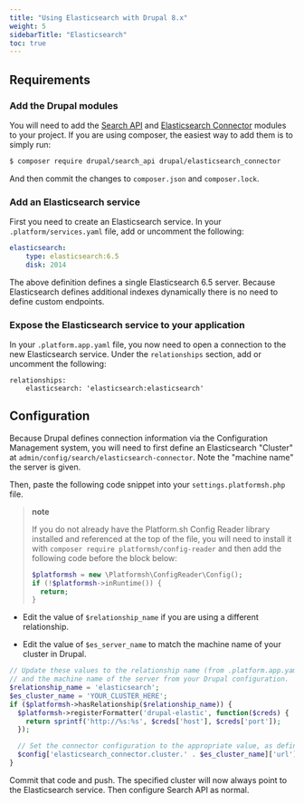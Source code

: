 ```yaml
---
title: "Using Elasticsearch with Drupal 8.x"
weight: 5
sidebarTitle: "Elasticsearch"
toc: true
---
```


## Requirements

### Add the Drupal modules

You will need to add the [Search API](https://www.drupal.org/project/search_api) and [Elasticsearch Connector](https://www.drupal.org/project/elasticsearch_connector) modules to your project. If you are using composer, the easiest way to add them is to simply run:

```bash
$ composer require drupal/search_api drupal/elasticsearch_connector
```

And then commit the changes to `composer.json` and `composer.lock`.

### Add an Elasticsearch service

First you need to create an Elasticsearch service.  In your `.platform/services.yaml` file, add or uncomment the following:

```yaml
elasticsearch:
    type: elasticsearch:6.5
    disk: 2014
```

The above definition defines a single Elasticsearch 6.5 server.  Because Elasticsearch defines additional indexes dynamically there is no need to define custom endpoints.

### Expose the Elasticsearch service to your application

In your `.platform.app.yaml` file, you now need to open a connection to the new Elasticsearch service.  Under the `relationships` section, add or uncomment the following:

```
relationships:
    elasticsearch: 'elasticsearch:elasticsearch'
```

## Configuration

Because Drupal defines connection information via the Configuration Management system, you will need to first define an Elasticsearch "Cluster" at `admin/config/search/elasticsearch-connector`.  Note the "machine name" the server is given.

Then, paste the following code snippet into your `settings.platformsh.php` file.

> **note**
>
> If you do not already have the Platform.sh Config Reader library installed and referenced at the top of the file, you will need to install it with `composer require platformsh/config-reader` and then add the following code before the block below:
>
> ```php
> $platformsh = new \Platformsh\ConfigReader\Config();
> if (!$platformsh->inRuntime()) {
>   return;
> }
> ```

- Edit the value of `$relationship_name` if you are using a different relationship.

- Edit the value of `$es_server_name` to match the machine name of your cluster in Drupal.

```php
// Update these values to the relationship name (from .platform.app.yaml)
// and the machine name of the server from your Drupal configuration.
$relationship_name = 'elasticsearch';
$es_cluster_name = 'YOUR_CLUSTER_HERE';
if ($platformsh->hasRelationship($relationship_name)) {
  $platformsh->registerFormatter('drupal-elastic', function($creds) {
    return sprintf('http://%s:%s', $creds['host'], $creds['port']);
  });

  // Set the connector configuration to the appropriate value, as defined by the formatter above.
  $config['elasticsearch_connector.cluster.' . $es_cluster_name]['url'] = $platformsh->formattedCredentials($relationship_name, 'drupal-elastic');
}
```

Commit that code and push.  The specified cluster will now always point to the Elasticsearch service.  Then configure Search API as normal.
